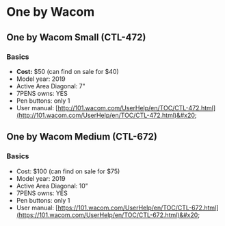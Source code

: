 # One by Wacom

## One by Wacom Small (CTL-472)

### **Basics**

* **Cost:** $50 (can find on sale for $40)
* Model year: 2019
* Active Area Diagonal: 7"
* 7PENS owns: YES
* Pen buttons: only 1
* User manual: [http://101.wacom.com/UserHelp/en/TOC/CTL-472.html](http://101.wacom.com/UserHelp/en/TOC/CTL-472.html)&#x20;

## One by Wacom Medium (CTL-672)

### Basics

* Cost: $100 (can find on sale for $75)
* Model year: 2019
* Active Area Diagonal: 10"
* 7PENS owns: YES
* Pen buttons: only 1
* User manual: [https://101.wacom.com/UserHelp/en/TOC/CTL-672.html](https://101.wacom.com/UserHelp/en/TOC/CTL-672.html)&#x20;
